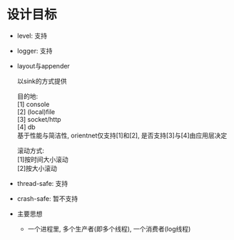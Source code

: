 # 设计目标
- level: 支持
- logger: 支持
- layout与appender

    以sink的方式提供

    目的地:  
        [1] console  
        [2] (local)file  
        [3] socket/http  
        [4] db  
        基于性能与简洁性, orientnet仅支持[1]和[2], 是否支持[3]与[4]由应用层决定  

    滚动方式:  
        [1]按时间大小滚动  
        [2]按大小滚动  

- thread-safe: 支持
- crash-safe: 暂不支持

- 主要思想
    - 一个进程里, 多个生产者(即多个线程), 一个消费者(log线程)